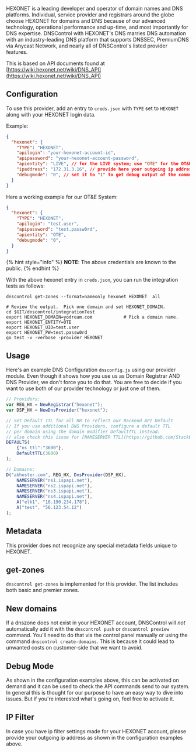 HEXONET is a leading developer and operator of domain names and DNS platforms.
Individual, service provider and registrars around the globe choose HEXONET for
domains and DNS because of our advanced technology, operational performance and
up-time, and most importantly for DNS expertise. DNSControl with HEXONET's DNS
marries DNS automation with an industry-leading DNS platform that supports DNSSEC,
PremiumDNS via Anycast Network, and nearly all of DNSControl's listed provider features.

This is based on API documents found at [https://wiki.hexonet.net/wiki/DNS_API](https://wiki.hexonet.net/wiki/DNS_API)

## Configuration

To use this provider, add an entry to `creds.json` with `TYPE` set to `HEXONET`
along with your HEXONET login data.

Example:

```json
{
  "hexonet": {
    "TYPE": "HEXONET",
    "apilogin": "your-hexonet-account-id",
    "apipassword": "your-hexonet-account-password",
    "apientity": "LIVE", // for the LIVE system; use "OTE" for the OT&E system
    "ipaddress": "172.31.3.16", // provide here your outgoing ip address
    "debugmode": "0", // set it to "1" to get debug output of the communication with our Backend System API
  }
}
```

Here a working example for our OT&E System:

```json
{
  "hexonet": {
    "TYPE": "HEXONET",
    "apilogin": "test.user",
    "apipassword": "test.passw0rd",
    "apientity": "OTE",
    "debugmode": "0",
  }
}
```

{% hint style="info" %}
**NOTE**: The above credentials are known to the public.
{% endhint %}

With the above hexonet entry in `creds.json`, you can run the
integration tests as follows:

```shell
dnscontrol get-zones --format=nameonly hexonet HEXONET  all
```
```shell
# Review the output.  Pick one domain and set HEXONET_DOMAIN.
cd $GIT/dnscontrol/integrationTest
export HEXONET_DOMAIN=yodream.com            # Pick a domain name.
export HEXONET_ENTITY=OTE
export HEXONET_UID=test.user
export HEXONET_PW=test.passw0rd
go test -v -verbose -provider HEXONET
```

## Usage

Here's an example DNS Configuration `dnsconfig.js` using our provider module.
Even though it shows how you use us as Domain Registrar AND DNS Provider, we don't force you to do that.
You are free to decide if you want to use both of our provider technology or just one of them.

```javascript
// Providers:
var REG_HX = NewRegistrar("hexonet");
var DSP_HX = NewDnsProvider("hexonet");

// Set Default TTL for all RR to reflect our Backend API Default
// If you use additional DNS Providers, configure a default TTL
// per domain using the domain modifier DefaultTTL instead.
// also check this issue for [NAMESERVER TTL](https://github.com/StackExchange/dnscontrol/issues/176).
DEFAULTS(
    {"ns_ttl":"3600"},
    DefaultTTL(3600)
);

// Domains:
D("abhoster.com", REG_HX, DnsProvider(DSP_HX),
    NAMESERVER("ns1.ispapi.net"),
    NAMESERVER("ns2.ispapi.net"),
    NAMESERVER("ns3.ispapi.net"),
    NAMESERVER("ns4.ispapi.net"),
    A("elk1", "10.190.234.178"),
    A("test", "56.123.54.12")
);
```

## Metadata

This provider does not recognize any special metadata fields unique to HEXONET.

## get-zones

`dnscontrol get-zones` is implemented for this provider. The list
includes both basic and premier zones.

## New domains

If a dnszone does not exist in your HEXONET account, DNSControl will *not* automatically add it with the `dnscontrol push` or `dnscontrol preview` command. You'll need to do that via the control panel manually or using the command `dnscontrol create-domains`.
This is because it could lead to unwanted costs on customer-side that we want to avoid.

## Debug Mode

As shown in the configuration examples above, this can be activated on demand and it can be used to check the API commands send to our system.
In general this is thought for our purpose to have an easy way to dive into issues. But if you're interested what's going on, feel free to activate it.

## IP Filter

In case you have ip filter settings made for your HEXONET account, please provide your outgoing ip address as shown in the configuration examples above.
